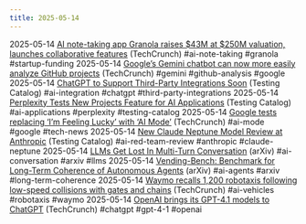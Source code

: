 ```yaml
---
title: 2025-05-14
---
```


2025-05-14 [AI note-taking app Granola raises $43M at $250M valuation, launches collaborative features](https://techcrunch.com/2025/05/14/ai-note-taking-app-granola-raises-43m-at-250m-valuation-launches-collaborative-features/) (TechCrunch) #ai-note-taking #granola #startup-funding
2025-05-14 [Google’s Gemini chatbot can now more easily analyze GitHub projects](https://techcrunch.com/2025/05/14/googles-gemini-chatbot-can-now-more-easily-analyze-github-projects/) (TechCrunch) #gemini #github-analysis #google
2025-05-14 [ChatGPT to Support Third-Party Integrations Soon](https://www.testingcatalog.com/chatgpt-may-soon-support-third-party-integrations-via-mcps/) (Testing Catalog) #ai-integration #chatgpt #third-party-integrations
2025-05-14 [Perplexity Tests New Projects Feature for AI Applications](https://www.testingcatalog.com/perplexity-tests-new-projects-feature-for-building-apps-and-documents-with-ai/) (Testing Catalog) #ai-applications #perplexity #testing-catalog
2025-05-14 [Google tests replacing ‘I’m Feeling Lucky’ with ‘AI Mode’](https://techcrunch.com/2025/05/13/google-tests-replacing-im-feeling-lucky-with-ai-mode/) (TechCrunch) #ai-mode #google #tech-news
2025-05-14 [New Claude Neptune Model Review at Anthropic](https://www.testingcatalog.com/new-claude-neptune-model-undergoes-red-team-review-at-anthropic/) (Testing Catalog) #ai-red-team-review #anthropic #claude-neptune
2025-05-14 [LLMs Get Lost In Multi-Turn Conversation](https://arxiv.org/html/2505.06120v1) (arXiv) #ai-conversation #arxiv #llms
2025-05-14 [Vending-Bench: Benchmark for Long-Term Coherence of Autonomous Agents](https://arxiv.org/html/2502.15840v1) (arXiv) #ai-agents #arxiv #long-term-coherence
2025-05-14 [Waymo recalls 1,200 robotaxis following low-speed collisions with gates and chains](https://techcrunch.com/2025/05/14/waymo-recalls-1200-robotaxis-following-low-speed-collisions-with-gates-and-chains/) (TechCrunch) #ai-vehicles #robotaxis #waymo
2025-05-14 [OpenAI brings its GPT-4.1 models to ChatGPT](https://techcrunch.com/2025/05/14/openai-brings-its-gpt-4-1-models-to-chatgpt/) (TechCrunch) #chatgpt #gpt-4-1 #openai
